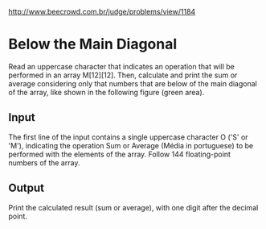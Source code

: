 http://www.beecrowd.com.br/judge/problems/view/1184

# Below the Main Diagonal

Read an uppercase character that indicates an operation that will be performed
in an array M[12][12]. Then, calculate and print the sum or average
considering only that numbers that are below of the main diagonal of the
array, like shown in the following figure (green area).

## Input

The first line of the input contains a single uppercase character O ('S' or
'M'), indicating the operation Sum or Average (Média in portuguese) to be
performed with the elements of the array. Follow 144 floating-point numbers of
the array.

## Output

Print the calculated result (sum or average), with one digit after the decimal
point.
